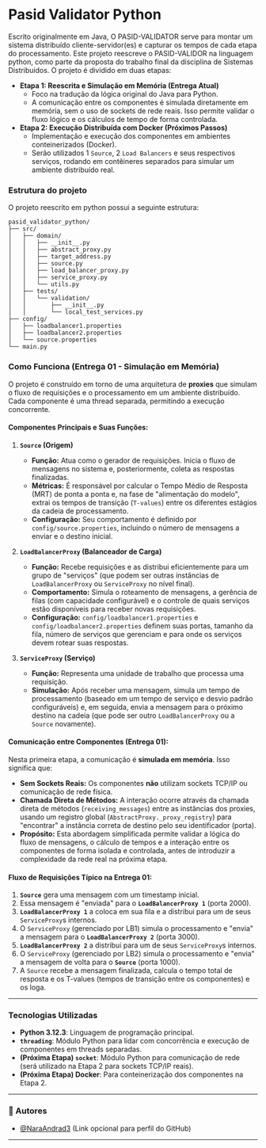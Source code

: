 # Pasid Validator Python

Escrito originalmente em Java, O PASID-VALIDATOR serve para montar um sistema distribuído cliente-servidor(es) e capturar os tempos de cada etapa do processamento. Este projeto reescreve o PASID-VALIDOR na linguagem python, como parte da proposta do trabalho final da disciplina de Sistemas Distribuidos. O projeto é dividido em duas etapas:

* **Etapa 1: Reescrita e Simulação em Memória (Entrega Atual)**
    * Foco na tradução da lógica original do Java para Python.
    * A comunicação entre os componentes é simulada diretamente em memória, sem o uso de sockets de rede reais. Isso permite validar o fluxo lógico e os cálculos de tempo de forma controlada.
* **Etapa 2: Execução Distribuída com Docker (Próximos Passos)**
    * Implementação e execução dos componentes em ambientes conteinerizados (Docker).
    * Serão utilizados 1 `Source`, 2 `Load Balancers` e seus respectivos serviços, rodando em contêineres separados para simular um ambiente distribuído real.


### Estrutura do projeto
O projeto reescrito em python possui a seguinte estrutura:

```
pasid_validator_python/
├── src/
│   ├── domain/
│   │   ├── __init__.py
│   │   ├── abstract_proxy.py
│   │   ├── target_address.py
│   │   ├── source.py
│   │   ├── load_balancer_proxy.py
│   │   ├── service_proxy.py
│   │   └── utils.py  
│   ├── tests/
│   │   └── validation/
│   │       ├── __init__.py
│   │       └── local_test_services.py 
├── config/
│   ├── loadbalancer1.properties
│   ├── loadbalancer2.properties
│   └── source.properties
└── main.py    
```

### Como Funciona (Entrega 01 - Simulação em Memória)

O projeto é construído em torno de uma arquitetura de **proxies** que simulam o fluxo de requisições e o processamento em um ambiente distribuído. Cada componente é uma thread separada, permitindo a execução concorrente.

#### **Componentes Principais e Suas Funções:**

1.  **`Source` (Origem)**
    * **Função:** Atua como o gerador de requisições. Inicia o fluxo de mensagens no sistema e, posteriormente, coleta as respostas finalizadas.
    * **Métricas:** É responsável por calcular o Tempo Médio de Resposta (MRT) de ponta a ponta e, na fase de "alimentação do modelo", extrai os tempos de transição (`T-values`) entre os diferentes estágios da cadeia de processamento.
    * **Configuração:** Seu comportamento é definido por `config/source.properties`, incluindo o número de mensagens a enviar e o destino inicial.

2.  **`LoadBalancerProxy` (Balanceador de Carga)**
    * **Função:** Recebe requisições e as distribui eficientemente para um grupo de "serviços" (que podem ser outras instâncias de `LoadBalancerProxy` ou `ServiceProxy` no nível final).
    * **Comportamento:** Simula o roteamento de mensagens, a gerência de filas (com capacidade configurável) e o controle de quais serviços estão disponíveis para receber novas requisições.
    * **Configuração:** `config/loadbalancer1.properties` e `config/loadbalancer2.properties` definem suas portas, tamanho da fila, número de serviços que gerenciam e para onde os serviços devem rotear suas respostas.

3.  **`ServiceProxy` (Serviço)**
    * **Função:** Representa uma unidade de trabalho que processa uma requisição.
    * **Simulação:** Após receber uma mensagem, simula um tempo de processamento (baseado em um tempo de serviço e desvio padrão configuráveis) e, em seguida, envia a mensagem para o próximo destino na cadeia (que pode ser outro `LoadBalancerProxy` ou a `Source` novamente).

#### **Comunicação entre Componentes (Entrega 01):**

Nesta primeira etapa, a comunicação é **simulada em memória**. Isso significa que:

* **Sem Sockets Reais:** Os componentes **não** utilizam sockets TCP/IP ou comunicação de rede física.
* **Chamada Direta de Métodos:** A interação ocorre através da chamada direta de métodos (`receiving_messages`) entre as instâncias dos proxies, usando um registro global (`AbstractProxy._proxy_registry`) para "encontrar" a instância correta de destino pelo seu identificador (porta).
* **Propósito:** Esta abordagem simplificada permite validar a lógica do fluxo de mensagens, o cálculo de tempos e a interação entre os componentes de forma isolada e controlada, antes de introduzir a complexidade da rede real na próxima etapa.

#### **Fluxo de Requisições Típico na Entrega 01:**

1.  **`Source`** gera uma mensagem com um timestamp inicial.
2.  Essa mensagem é "enviada" para o **`LoadBalancerProxy 1`** (porta 2000).
3.  **`LoadBalancerProxy 1`** a coloca em sua fila e a distribui para um de seus `ServiceProxy`s internos.
4.  O `ServiceProxy` (gerenciado por LB1) simula o processamento e "envia" a mensagem para o **`LoadBalancerProxy 2`** (porta 3000).
5.  **`LoadBalancerProxy 2`** a distribui para um de seus `ServiceProxy`s internos.
6.  O `ServiceProxy` (gerenciado por LB2) simula o processamento e "envia" a mensagem de volta para o **`Source`** (porta 1000).
7.  A `Source` recebe a mensagem finalizada, calcula o tempo total de resposta e os T-values (tempos de transição entre os componentes) e os loga.

---

### Tecnologias Utilizadas

* **Python 3.12.3**: Linguagem de programação principal.
* **`threading`**: Módulo Python para lidar com concorrência e execução de componentes em threads separadas.
* **(Próxima Etapa) `socket`**: Módulo Python para comunicação de rede (será utilizado na Etapa 2 para sockets TCP/IP reais).
* **(Próxima Etapa) Docker**: Para conteinerização dos componentes na Etapa 2.

---

### 🤝 Autores

* [@NaraAndrad3](https://github.com/NaraAndrad3) (Link opcional para perfil do GitHub)

---